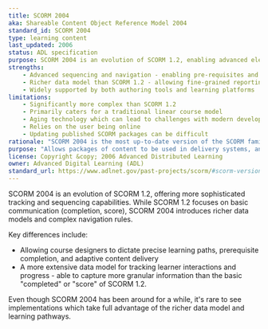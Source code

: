 ```yaml
---
title: SCORM 2004
aka: Shareable Content Object Reference Model 2004
standard_id: SCORM 2004
type: learning content
last_updated: 2006
status: ADL specification
purpose: SCORM 2004 is an evolution of SCORM 1.2, enabling advanced elearning sequencing and detailed tracking.
strengths:
    - Advanced sequencing and navigation - enabling pre-requisites and adaptive pathways
    - Richer data model than SCORM 1.2 - allowing fine-grained reporting and analytics
    - Widely supported by both authoring tools and learning platforms
limitations:
    - Significantly more complex than SCORM 1.2
    - Primarily caters for a traditional linear course model
    - Aging technology which can lead to challenges with modern development practices and browser security
    - Relies on the user being online
    - Updating published SCORM packages can be difficult
rationale: "SCORM 2004 is the most up-to-date version of the SCORM family of specifications, used widely by learning management systems"
purpose: "Allows packages of content to be used in delivery systems, and detailed data about their usage tracked by the host system."
license: Copyright &copy; 2006 Advanced Distributed Learning
owner: Advanced Digital Learning (ADL)
standard_url: https://www.adlnet.gov/past-projects/scorm/#scorm-versions-and-resources
---
```

SCORM 2004 is an evolution of SCORM 1.2, offering more sophisticated tracking and sequencing capabilities. While SCORM 1.2 focuses on basic communication (completion, score), SCORM 2004 introduces richer data models and complex navigation rules.

Key differences include:

* Allowing course designers to dictate precise learning paths, prerequisite completion, and adaptive content delivery
* A more extensive data model for tracking learner interactions and progress - able to capture more granular information than the basic "completed" or "score" of SCORM 1.2.

Even though SCORM 2004 has been around for a while, it's rare to see implementations which take full advantage of the richer data model and learning pathways.